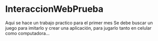 # InteraccionWebPrueba
Aqui se hace un trabajo practico para el primer mes
Se debe buscar un juego para imitarlo y crear una aplicación, para jugarlo tanto en celular como computadora...
